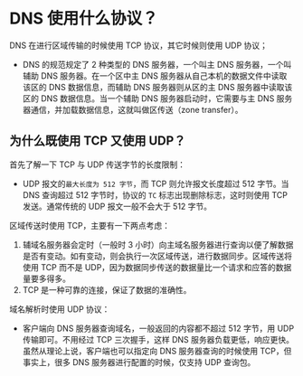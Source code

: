# DNS 使用什么协议？

DNS 在进行区域传输的时候使用 TCP 协议，其它时候则使用 UDP 协议；
- DNS 的规范规定了 2 种类型的 DNS 服务器，一个叫主 DNS 服务器，一个叫辅助 DNS 服务器。在一个区中主 DNS 服务器从自己本机的数据文件中读取该区的 DNS 数据信息，而辅助 DNS 服务器则从区的主 DNS 服务器中读取该区的 DNS 数据信息。当一个辅助 DNS 服务器启动时，它需要与主 DNS 服务器通信，并加载数据信息，这就叫做区传送（zone transfer）。

## 为什么既使用 TCP 又使用 UDP？

首先了解一下 TCP 与 UDP 传送字节的长度限制：
- UDP 报文的`最大长度为 512 字节`，而 TCP 则允许报文长度超过 512 字节。当 DNS 查询超过 512 字节时，协议的 `TC` 标志出现删除标志，这时则使用 TCP 发送。通常传统的 UDP 报文一般不会大于 512 字节。

区域传送时使用 TCP，主要有一下两点考虑：
1. 辅域名服务器会定时（一般时 3 小时）向主域名服务器进行查询以便了解数据是否有变动。如有变动，则会执行一次区域传送，进行数据同步。区域传送将使用 TCP 而不是 UDP，因为数据同步传送的数据量比一个请求和应答的数据量要多得多。
2. TCP 是一种可靠的连接，保证了数据的准确性。

域名解析时使用 UDP 协议：
- 客户端向 DNS 服务器查询域名，一般返回的内容都不超过 512 字节，用 UDP 传输即可。不用经过 TCP 三次握手，这样 DNS 服务器负载更低，响应更快。虽然从理论上说，客户端也可以指定向 DNS 服务器查询的时候使用 TCP，但事实上，很多 DNS 服务器进行配置的时候，仅支持 UDP 查询包。

